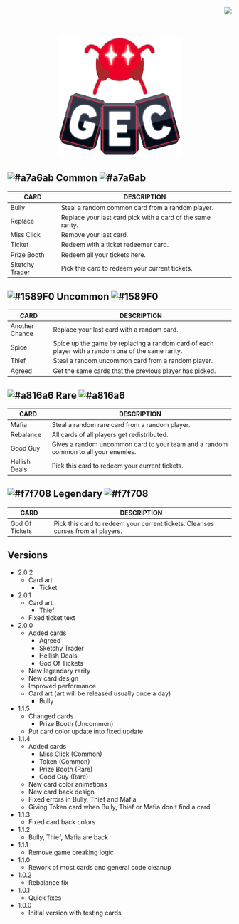 ﻿<p align="right"> 
<a href="https://www.paypal.com/paypalme/otdan">
<img src="https://raw.githubusercontent.com/aha999/DonateButtons/master/Paypal.png" height="65" />
</a>
</p>
‎<p align="center"> 
<img src="https://github.com/otDan/GameEnhancementCards/blob/master/GameEnhancementCards/icon-full.png?raw=true" height="275" />
</p>

## ![#a7a6ab](https://via.placeholder.com/25/a7a6ab/000000?text=+) Common ![#a7a6ab](https://via.placeholder.com/25/a7a6ab/000000?text=+)

| CARD | DESCRIPTION |
| - | - |
| Bully | Steal a random common card from a random player. |
| Replace | Replace your last card pick with a card of the same rarity. |
| Miss Click | Remove your last card. |
| Ticket | Redeem with a ticket redeemer card. |
| Prize Booth | Redeem all your tickets here. |
| Sketchy Trader | Pick this card to redeem your current tickets. |

## ![#1589F0](https://via.placeholder.com/25/1589F0/000000?text=+) Uncommon ![#1589F0](https://via.placeholder.com/25/1589F0/000000?text=+)

| CARD | DESCRIPTION |
| - | - |
| Another Chance | Replace your last card with a random card. |
| Spice | Spice up the game by replacing a random card of each player with a random one of the same rarity. |
| Thief | Steal a random uncommon card from a random player. |
| Agreed | Get the same cards that the previous player has picked. |

## ![#a816a6](https://via.placeholder.com/25/a816a6/000000?text=+) Rare ![#a816a6](https://via.placeholder.com/25/a816a6/000000?text=+)

| CARD | DESCRIPTION |
| - | - |
| Mafia | Steal a random rare card from a random player. |
| Rebalance | All cards of all players get redistributed. |
| Good Guy | Gives a random uncommon card to your team and a random common to all your enemies. |
| Hellish Deals | Pick this card to redeem your current tickets. |

## ![#f7f708](https://via.placeholder.com/25/f7f708/000000?text=+) Legendary ![#f7f708](https://via.placeholder.com/25/f7f708/000000?text=+)

| CARD | DESCRIPTION |
| - | - |
| God Of Tickets | Pick this card to redeem your current tickets. Cleanses curses from all players. |

## Versions
- 2.0.2
  - Card art
    - Ticket
- 2.0.1
  - Card art
    - Thief
  - Fixed ticket text
- 2.0.0
  - Added cards
    - Agreed
    - Sketchy Trader
    - Hellish Deals
    - God Of Tickets
  - New legendary rarity 
  - New card design 
  - Improved performance
  - Card art (art will be released usually once a day)
    - Bully
- 1.1.5
  - Changed cards
    - Prize Booth (Uncommon)
  - Put card color update into fixed update
- 1.1.4
  - Added cards 
    - Miss Click (Common)
    - Token (Common)
    - Prize Booth (Rare)
    - Good Guy (Rare)
  - New card color animations
  - New card back design
  - Fixed errors in Bully, Thief and Mafia
  - Giving Token card when Bully, Thief or Mafia don't find a card
- 1.1.3 
  - Fixed card back colors
- 1.1.2 
  - Bully, Thief, Mafia are back
- 1.1.1 
  - Remove game breaking logic
- 1.1.0 
  - Rework of most cards and general code cleanup
- 1.0.2 
  - Rebalance fix
- 1.0.1 
  - Quick fixes
- 1.0.0
  - Initial version with testing cards